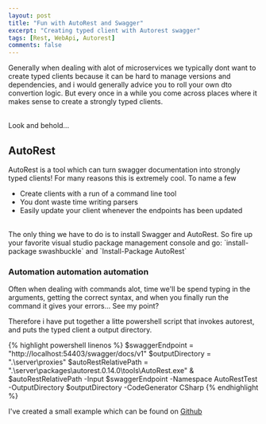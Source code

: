 ```yaml
---
layout: post
title: "Fun with AutoRest and Swagger"
excerpt: "Creating typed client with Autorest swagger"
tags: [Rest, WebApi, Autorest]
comments: false
---
```


Generally when dealing with alot of microservices we typically dont want to create typed clients because it can be hard to manage versions and dependencies, and i would generally advice you to
roll your own dto convertion logic. But every once in a while you come across places where it makes sense to create a strongly typed clients.

<br />
Look and behold...

## AutoRest
AutoRest is a tool which can turn swagger documentation into strongly typed clients! For many reasons this is extremely cool. To name a few

* Create clients with a run of a command line tool
* You dont waste time writing parsers
* Easily update your client whenever the endpoints has been updated

<br />
The only thing we have to do is to install Swagger and AutoRest. So fire up your favorite visual studio package management console and go:
    `install-package swashbuckle` and
    `Install-Package AutoRest`

### Automation automation automation

Often when dealing with commands alot, time we'll be spend typing in the arguments, getting the correct syntax, and when you finally run the command it gives your errors... See my point?

Therefore i have put together a litte powershell script that invokes autorest, and puts the typed client a output directory.

{% highlight powershell linenos %}
$swaggerEndpoint = "http://localhost:54403/swagger/docs/v1"
$outputDirectory = ".\server\proxies"
$autoRestRelativePath = ".\server\packages\autorest.0.14.0\tools\AutoRest.exe"
& $autoRestRelativePath -Input $swaggerEndpoint -Namespace AutoRestTest -OutputDirectory $outputDirectory -CodeGenerator CSharp
{% endhighlight %}

I've created a small example which can be found on [Github](https://github.com/mclausen/AutoRestExample)